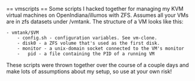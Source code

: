 == vmscripts ==
Some scripts I hacked together for managing my KVM virtual machines on 
OpenIndiana/illumos with ZFS. Assumes all your VMs are in zfs datasets
under /vmtank. The structure of a VM looks like this:

	- vmtank/$VM
		- config.sh - configuration variables. See vm-clone.
		- disk0 - a ZFS volume that's used as the first disk.
		- monitor - a unix-domain socket connected to the VM's monitor
		-	pid - a file containing the PID of a running VM

These scripts were thrown together over the course of a couple days and
make lots of assumptions about my setup, so use at your own risk!

